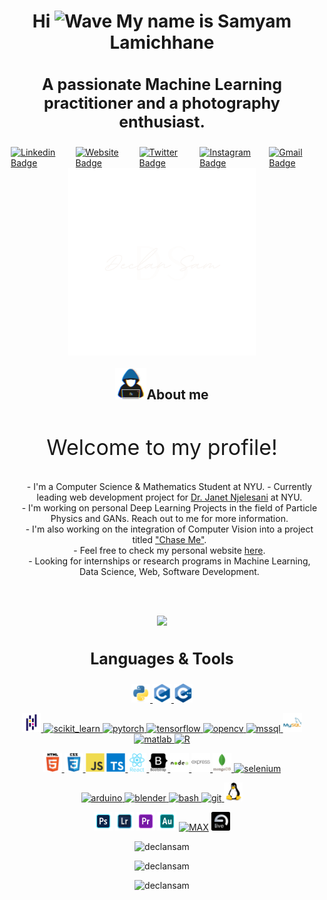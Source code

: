 
<!-- Header -->
<br> <br>
<h1 align="center">Hi <img src="https://user-images.githubusercontent.com/18350557/176309783-0785949b-9127-417c-8b55-ab5a4333674e.gif" alt="Wave"> My name is Samyam Lamichhane</h1>
<h3 align="center" style = "font-size: 25px;">A passionate Machine Learning practitioner and a photography enthusiast.</h3>

</head>


<!-- Socials -->
<body>
<div class="center" style = "display: flex; justify-content: center;">
  <div class="badge-container" style = "margin: 0 10px;">
    <a href="https://www.linkedin.com/in/samyam-lamichhane/" target="_blank">
      <img src="https://img.shields.io/badge/-Samyam-blue?style=flat&logo=Linkedin&logoColor=white" alt="Linkedin Badge">
    </a>
  </div>

  <div class="badge-container" style = "margin: 0 10px;">
    <a href="https://samyamlamichhane.com.np" target="_blank">
      <img src="https://img.shields.io/badge/-samyamlamichhane.com.np-47CCCC?style=flat&logo=Google-Chrome&logoColor=white" alt="Website Badge">
    </a>
  </div>

  <div class="badge-container" style = "margin: 0 10px;">
    <a href="https://twitter.com/sam_declan" target="_blank">
      <img src="https://img.shields.io/badge/-@__sam_declan-1ca0f1?style=flat&labelColor=1ca0f1&logo=twitter&logoColor=white" alt="Twitter Badge">
    </a>
  </div>

  <div class="badge-container" style = "margin: 0 10px;">
    <a href="https://instagram.com/declan.sam" target="_blank">
      <img src="https://img.shields.io/badge/-@__declan.sam-purple?style=flat&logo=instagram&logoColor=white" alt="Instagram Badge">
    </a>
  </div>

  <div class="badge-container" style = "margin: 0 10px;">
    <a href="mailto:slamichhane@nyu.edu">
      <img src="https://img.shields.io/badge/-samyam-c14438?style=flat&logo=Gmail&logoColor=white" alt="Gmail Badge">
    </a>
  </div>
</div>


<!-- Image -->
<div align = "center">
  <img src="./icons/minimal.png" alt="Samyam's Image" width = "300">
</div>


<!-- About Me -->
<br>
<div class="center" style = "display: flex; justify-content: center;">
  <div class="image-container" style = "display: inline-block; vertical-align: middle;">
    <picture>
      <img src="https://github.com/0xAbdulKhalid/0xAbdulKhalid/raw/main/assets/mdImages/about_me.gif" width="50px" alt="About me image">
    </picture>
  </div>
  <h2>About me</h2>
</div>


<div class="badge-container welcome-text" style = "margin: 0 10px; font-size: 34px;">
  <p align="center">Welcome to my profile!</p>
</div>

<div class = "aboutme" style = "text-align: center; list-style: none;">
  <ul>
    - I'm a Computer Science & Mathematics Student at NYU.  
    - Currently leading web development project for <a href="https://janetnjelesani.com/" target="_blank">Dr. Janet Njelesani</a> at NYU. <br>
    - I'm working on personal Deep Learning Projects in the field of Particle Physics and GANs. Reach out to me for more information. <br>
    - I'm also working on the integration of Computer Vision into a project titled <a href="https://github.com/declansam/ChaseMe-Game" target="_blank">"Chase Me"</a>. <br>
    - Feel free to check my personal website <a href="https://samyamlamichhane.com.np" target="_blank">here</a>. <br>
    - Looking for internships or research programs in Machine Learning, Data Science, Web, Software Development. <br>
  </ul>
</div>

<br> <br>
 <div align="center"><img src="https://user-images.githubusercontent.com/73097560/115834477-dbab4500-a447-11eb-908a-139a6edaec5c.gif"></div>
<h3 align="center" style = "font-size: 25px;"> Languages & Tools</h3>


<!-- Tools -->
<div class = "badge-container" align = "center"  style = "margin: 0 10px;">
<p align="left"> 
</p>
<a href="https://www.python.org" target="_blank" rel="noreferrer"> <img src="https://raw.githubusercontent.com/devicons/devicon/master/icons/python/python-original.svg" alt="python" width="30" height="30"/> </a> 
<a href="https://www.cprogramming.com/" target="_blank" rel="noreferrer"> <img src="https://raw.githubusercontent.com/devicons/devicon/master/icons/c/c-original.svg" alt="c" width="30" height="30"/> </a> 
<a href="https://www.w3schools.com/cpp/" target="_blank" rel="noreferrer"> <img src="https://raw.githubusercontent.com/devicons/devicon/master/icons/cplusplus/cplusplus-original.svg" alt="cplusplus" width="30" eight="30"/></a> 


<a href="https://pandas.pydata.org/" target="_blank" rel="noreferrer"> <img src="https://raw.githubusercontent.com/devicons/devicon/2ae2a900d2f041da66e950e4d48052658d850630/icons/pandas/pandas-original.svg" alt="pandas" width="30" height="30"/> </a> 
<a href="https://scikit-learn.org/" target="_blank" rel="noreferrer"> <img src="https://upload.wikimedia.org/wikipedia/commons/0/05/Scikit_learn_logo_small.svg" alt="scikit_learn" width="30" height="30"/> </a> 
<a href="https://pytorch.org/" target="_blank" rel="noreferrer"> <img src="https://www.vectorlogo.zone/logos/pytorch/pytorch-icon.svg" alt="pytorch" width="30" height="30"/> </a> 
<a href="https://www.tensorflow.org" target="_blank" rel="noreferrer"> <img src="https://www.vectorlogo.zone/logos/tensorflow/tensorflow-icon.svg" alt="tensorflow" width="30" height="30"/> </a> 
<a href="https://opencv.org/" target="_blank" rel="noreferrer"> <img src="https://www.vectorlogo.zone/logos/opencv/opencv-icon.svg" alt="opencv" width="30" height="30"/> </a> 
<a href="https://www.microsoft.com/en-us/sql-server" target="_blank" rel="noreferrer"> <img src="https://www.svgrepo.com/show/303229/microsoft-sql-server-logo.svg" alt="mssql" width="30" height="30"/> </a> 
<a href="https://www.mysql.com/" target="_blank" rel="noreferrer"> <img src="https://raw.githubusercontent.com/devicons/devicon/master/icons/mysql/mysql-original-wordmark.svg" alt="mysql" width="30" height="30"/> </a>
<a href="https://www.mathworks.com/" target="_blank" rel="noreferrer"> <img src="https://upload.wikimedia.org/wikipedia/commons/2/21/Matlab_Logo.png" alt="matlab" width="30" height="30"/> </a> 
<a href="https://www.r-project.org/" target="_blank" rel="noreferrer"> <img src="https://www.r-project.org/logo/Rlogo.png" alt="R" width="30" height="30"/> </a>


<a href="https://www.w3.org/html/" target="_blank" rel="noreferrer"> <img src="https://raw.githubusercontent.com/devicons/devicon/master/icons/html5/html5-original-wordmark.svg" alt="html5" width="30" height="30"/> </a> 
<a href="https://www.w3schools.com/css/" target="_blank" rel="noreferrer"> <img src="https://raw.githubusercontent.com/devicons/devicon/master/icons/css3/css3-original-wordmark.svg" alt="css3" width="30" height="30"/> </a> 
<a href="https://developer.mozilla.org/en-US/docs/Web/JavaScript" target="_blank" rel="noreferrer"> <img src="https://raw.githubusercontent.com/devicons/devicon/master/icons/javascript/javascript-original.svg" alt="javascript" width="30" height="30"></a> 
<a href="https://www.typescriptlang.org/" target="_blank" rel="noreferrer"> <img src="https://raw.githubusercontent.com/devicons/devicon/master/icons/typescript/typescript-original.svg" alt="typescript" width="30" height="30"/> </a> 
<a href="https://reactjs.org/" target="_blank" rel="noreferrer"> <img src="https://raw.githubusercontent.com/devicons/devicon/master/icons/react/react-original-wordmark.svg" alt="react" width="30" height="30"/> </a> 
<a href="https://getbootstrap.com" target="_blank" rel="noreferrer"> <img src="https://raw.githubusercontent.com/devicons/devicon/master/icons/bootstrap/bootstrap-plain-wordmark.svg" alt="bootstrap" width="30" height="30"/> </a> 
<a href="https://nodejs.org" target="_blank" rel="noreferrer"> <img src="https://raw.githubusercontent.com/devicons/devicon/master/icons/nodejs/nodejs-original-wordmark.svg" alt="nodejs" width="30" height="30"/> </a> 
<a href="https://expressjs.com" target="_blank" rel="noreferrer"> <img src="https://raw.githubusercontent.com/devicons/devicon/master/icons/express/express-original-wordmark.svg" alt="express" width="30" height="30"/> </a> 
<a href="https://www.mongodb.com/" target="_blank" rel="noreferrer"> <img src="https://raw.githubusercontent.com/devicons/devicon/master/icons/mongodb/mongodb-original-wordmark.svg" alt="mongodb" width="30" height="30"/> </a> 
<a href="https://www.selenium.dev" target="_blank" rel="noreferrer"> <img src="https://raw.githubusercontent.com/detain/svg-logos/780f25886640cef088af994181646db2f6b1a3f8/svg/selenium-logo.svg" alt="selenium" width="30" height="30"/> </a> 

<a href="https://www.arduino.cc/" target="_blank" rel="noreferrer"> <img src="https://cdn.worldvectorlogo.com/logos/arduino-1.svg" alt="arduino" width="30" height="30"/> </a> 
<a href="https://www.blender.org/" target="_blank" rel="noreferrer"> <img src="https://download.blender.org/branding/community/blender_community_badge_white.svg" alt="blender" width="30" height="30"/> </a> 
<a href="https://www.gnu.org/software/bash/" target="_blank" rel="noreferrer"> <img src="https://www.vectorlogo.zone/logos/gnu_bash/gnu_bash-icon.svg" alt="bash" width="30" height="30"/> </a> 
<a href="https://git-scm.com/" target="_blank" rel="noreferrer"> <img src="https://www.vectorlogo.zone/logos/git-scm/git-scm-icon.svg" alt="git" width="30" height="30"/> </a> 
<a href="https://www.linux.org/" target="_blank" rel="noreferrer"> <img src="https://raw.githubusercontent.com/devicons/devicon/master/icons/linux/linux-original.svg" alt="linux" width="30" height="30"/> </a> 


<a href="https://www.adobe.com/products/photoshop.html" target="_blank" rel="noreferrer"> <img src="./icons/photoshop.png" alt="Photoshop" width="30" height="30"/></a>
<a href="https://www.adobe.com/products/lightroom-classic.html" target="_blank" rel="noreferrer"> <img src="./icons/lightroom.png" alt="Lightroom" width="30" height="30"/></a>
<a href="https://www.adobe.com/products/premiere.html" target="_blank" rel="noreferrer"> <img src="./icons/premiere_pro.png" alt="Premiere Pro" width="30" height="30"/></a>
<a href="https://www.adobe.com/products/audition.html" target="_blank" rel="noreferrer"> <img src="./icons/audition.png" alt="Audition" width="30" height="30"/></a>
<a href="https://cycling74.com/products/max" target="_blank" rel="noreferrer"> <img src="https://assets.cdn.cycling74.com/web/logos/C74-dark.svg" alt="MAX" width="30" height="30"/></a>
<a href="https://www.ableton.com/live/" target="_blank" rel="noreferrer"> <img src="./icons/ableton-live.png" alt="Ableton Live" width="30" height="30"/></a>

</div>



<!-- Stats -->
<div style="text-align: center;">
  <p><img src="https://github-readme-stats.vercel.app/api/top-langs?username=declansam&show_icons=true&locale=en&layout=compact" alt="declansam" /></p>
  <p><img src="https://github-readme-streak-stats.herokuapp.com/?user=declansam&" alt="declansam" /></p>
  <p><img src="https://sjb-github-readme-stats.vercel.app/api?username=declansam&show_icons=true&count_private=true" alt="declansam" /></p>
</div>


